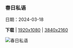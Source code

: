### 春日私语

日期：2024-03-18

**下载**  |  [1920x1080](https://cn.bing.com/th?id=OHR.AlmondBloom_ZH-CN9441550492_1920x1080.jpg)  |  [3840x2160](https://cn.bing.com/th?id=OHR.AlmondBloom_ZH-CN9441550492_UHD.jpg)

![春日私语](https://cn.bing.com/th?id=OHR.AlmondBloom_ZH-CN9441550492_1920x1080.jpg "盛开的扁桃树, 加利福尼亚州，美国 (© Jeffrey Lewis/Tandem Stills + Motion)")


